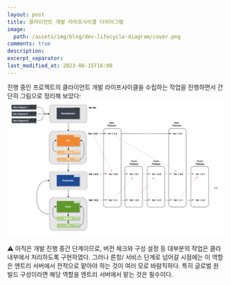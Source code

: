 ```yaml
---
layout: post
title: 클라이언트 개발 라이프사이클 다이어그램
image: 
  path: /assets/img/blog/dev-lifecycle-diagram/cover.png
comments: true
description: 
excerpt_separator:
last_modified_at: 2023-08-15T16:00
---
```

진행 중인 프로젝트의 클라이언트 개발 라이프사이클을 수립하는 작업을 진행하면서 간단히 그림으로 정리해 보았다:
![Untitled](/assets/img/blog/dev-lifecycle-diagram/lifecycle-diagram.png)

<aside>
⚠️ 아직은 개발 진행 중간 단계이므로, 버전 체크와 구성 설정 등 대부분의 작업은 클라 내부에서 처리하도록 구현하였다. 그러나 론칭/ 서비스 단계로 넘어갈 시점에는 이 역할은 엔트리 서버에서 전적으로 맡아야 하는 것이 여러 모로 바람직하다. 특히 글로벌 원 빌드 구성이라면 해당 역할을 엔트리 서버에서 맡는 것은 필수이다.
</aside>
